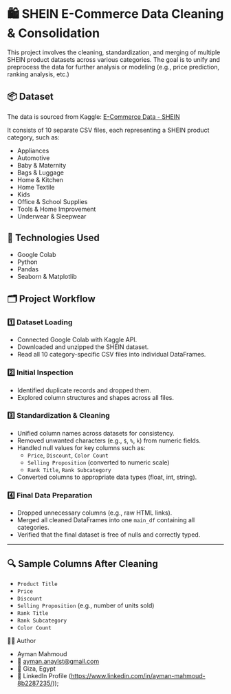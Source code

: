 # 🛍️ SHEIN E-Commerce Data Cleaning & Consolidation

This project involves the cleaning, standardization, and merging of multiple SHEIN product datasets across various categories. The goal is to unify and preprocess the data for further analysis or modeling (e.g., price prediction, ranking analysis, etc.)

## 📦 Dataset

The data is sourced from Kaggle:
[E-Commerce Data - SHEIN](https://www.kaggle.com/datasets/oleksiimartusiuk/e-commerce-data-shein)

It consists of 10 separate CSV files, each representing a SHEIN product category, such as:
- Appliances
- Automotive
- Baby & Maternity
- Bags & Luggage
- Home & Kitchen
- Home Textile
- Kids
- Office & School Supplies
- Tools & Home Improvement
- Underwear & Sleepwear


## 🧰 Technologies Used

- Google Colab
- Python
- Pandas
- Seaborn & Matplotlib


## 🗂️ Project Workflow

### 1️⃣ Dataset Loading
- Connected Google Colab with Kaggle API.
- Downloaded and unzipped the SHEIN dataset.
- Read all 10 category-specific CSV files into individual DataFrames.

### 2️⃣ Initial Inspection
- Identified duplicate records and dropped them.
- Explored column structures and shapes across all files.

### 3️⃣ Standardization & Cleaning
- Unified column names across datasets for consistency.
- Removed unwanted characters (e.g., `$`, `%`, `k`) from numeric fields.
- Handled null values for key columns such as:
  - `Price`, `Discount`, `Color Count`
  - `Selling Proposition` (converted to numeric scale)
  - `Rank Title`, `Rank Subcategory`
- Converted columns to appropriate data types (float, int, string).

### 4️⃣ Final Data Preparation
- Dropped unnecessary columns (e.g., raw HTML links).
- Merged all cleaned DataFrames into one `main_df` containing all categories.
- Verified that the final dataset is free of nulls and correctly typed.

---

## 🔍 Sample Columns After Cleaning

- `Product Title`
- `Price`
- `Discount`
- `Selling Proposition` (e.g., number of units sold)
- `Rank Title`
- `Rank Subcategory`
- `Color Count`


 🧑‍💻 Author
- Ayman Mahmoud
- 📧 ayman.anaylst@gmail.com
- 📍 Giza, Egypt
- 🔗 LinkedIn Profile (https://www.linkedin.com/in/ayman-mahmoud-8b2287235/));
